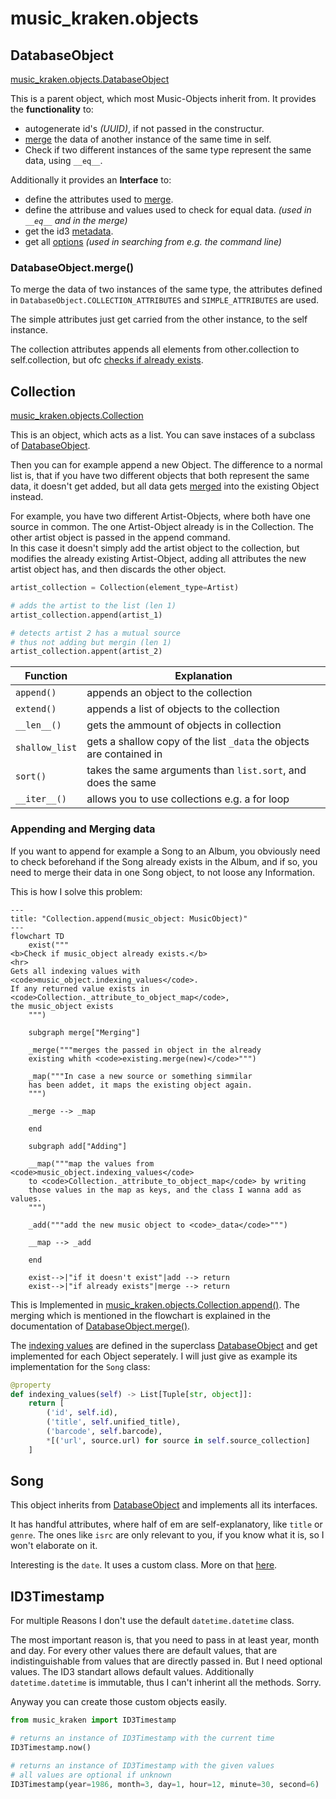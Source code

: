 # music_kraken.objects

## DatabaseObject

[music_kraken.objects.DatabaseObject](../src/music_kraken/objects/parents.py)

This is a parent object, which most Music-Objects inherit from. It provides the **functionality** to:

- autogenerate id's *(UUID)*, if not passed in the constructur.
- [merge](#databaseobjectmerge) the data of another instance of the same time in self.
- Check if two different instances of the same type represent the same data, using `__eq__`.

Additionally it provides an **Interface** to:

- define the attributes used to [merge](#databaseobjectmerge).
- define the attribuse and values used to check for equal data. *(used in `__eq__` and in the merge)*
- get the id3 [metadata](#metadata).
- get all [options](#options) *(used in searching from e.g. the command line)*

### DatabaseObject.merge()

To  merge the data of two instances of the same type, the attributes defined in `DatabaseObject.COLLECTION_ATTRIBUTES` and `SIMPLE_ATTRIBUTES` are used.

The simple attributes just get carried from the other instance, to the self instance.

The collection attributes appends all elements from other.collection to self.collection, but ofc [checks if already exists](#collection).

## Collection

[music_kraken.objects.Collection](../src/music_kraken/objects/collection.py)

This is an object, which acts as a list. You can save instaces of a subclass of [DatabaseObject](#databaseobject).

Then you can for example append a new Object. The difference to a normal list is, that if you have two different objects that both represent the same data, it doesn't get added, but all data gets [merged](#databaseobjectmerge) into the existing Object instead.

For example, you have two different Artist-Objects, where both have one source in common. The one Artist-Object already is in the Collection. The other artist object is passed in the append command.  
In this case it doesn't simply add the artist object to the collection, but modifies the already existing Artist-Object, adding all attributes the new artist object has, and then discards the other object.

```python
artist_collection = Collection(element_type=Artist)

# adds the artist to the list (len 1)
artist_collection.append(artist_1)

# detects artist 2 has a mutual source
# thus not adding but mergin (len 1)
artist_collection.appent(artist_2)
```

Function | Explanation
---|---
`append()` | appends an object to the collection
`extend()` | appends a list of objects to the collection
`__len__()` | gets the ammount of objects in collection
`shallow_list` | gets a shallow copy of the list `_data` the objects are contained in
`sort()` | takes the same arguments than `list.sort`, and does the same
`__iter__()` | allows you to use collections e.g. a for loop

### Appending and Merging data

If you want to append for example a Song to an Album, you obviously need to check beforehand if the Song already exists in the Album, and if so, you need to merge their data in one Song object, to not loose any Information.

This is how I solve this problem:

```mermaid
---
title: "Collection.append(music_object: MusicObject)"
---
flowchart TD
    exist("""
<b>Check if music_object already exists.</b>
<hr>
Gets all indexing values with <code>music_object.indexing_values</code>.
If any returned value exists in <code>Collection._attribute_to_object_map</code>, 
the music_object exists
    """)

    subgraph merge["Merging"]

    _merge("""merges the passed in object in the already 
    existing whith <code>existing.merge(new)</code>""")

    _map("""In case a new source or something simmilar
    has been addet, it maps the existing object again.
    """)

    _merge --> _map

    end

    subgraph add["Adding"]

    __map("""map the values from <code>music_object.indexing_values</code>
    to <code>Collection._attribute_to_object_map</code> by writing
    those values in the map as keys, and the class I wanna add as values.
    """)

    _add("""add the new music object to <code>_data</code>""")

    __map --> _add 

    end

    exist-->|"if it doesn't exist"|add --> return
    exist-->|"if already exists"|merge --> return
```

This is Implemented in [music_kraken.objects.Collection.append()](documentation/objects.md#collection). The merging which is mentioned in the flowchart is explained in the documentation of [DatabaseObject.merge()](documentation/objects.md#databaseobjectmerge).

The <u>indexing values</u> are defined in the superclass [DatabaseObject](documentation/objects.md#databaseobject) and get implemented for each Object seperately. I will just give as example its implementation for the `Song` class:

```python
@property
def indexing_values(self) -> List[Tuple[str, object]]:
    return [
        ('id', self.id),
        ('title', self.unified_title),
        ('barcode', self.barcode),
        *[('url', source.url) for source in self.source_collection]
    ]
```

## Song

This object inherits from [DatabaseObject](#databaseobject) and implements all its interfaces.

It has handful attributes, where half of em are self-explanatory, like `title` or `genre`. The ones like `isrc` are only relevant to you, if you know what it is, so I won't elaborate on it.

Interesting is the `date`. It uses a custom class. More on that [here](#music_krakenid3timestamp).

## ID3Timestamp

For multiple Reasons I don't use the default `datetime.datetime` class.

The most important reason is, that you need to pass in at least year, month and day. For every other values there are default values, that are indistinguishable from values that are directly passed in. But I need optional values. The ID3 standart allows default values. Additionally `datetime.datetime` is immutable, thus I can't inherint all the methods. Sorry.

Anyway you can create those custom objects easily.

```python
from music_kraken import ID3Timestamp

# returns an instance of ID3Timestamp with the current time
ID3Timestamp.now()

# returns an instance of ID3Timestamp with the given values
# all values are optional if unknown
ID3Timestamp(year=1986, month=3, day=1, hour=12, minute=30, second=6)
```

